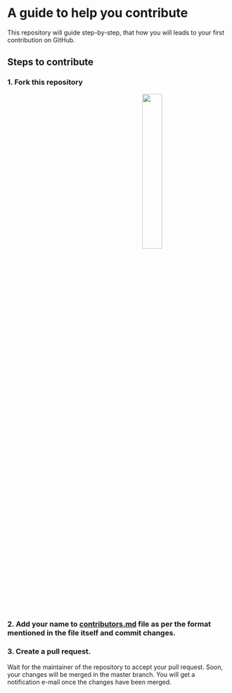 # A guide to help you contribute
This repository will guide step-by-step, that how you will leads to your first contribution on GitHub. 

## Steps to contribute

### 1. Fork this repository
<div align="center">
  <img width="30% src="https://github.com/TechSavvyCommunity/begin-with-contribution/blob/main/assets/images/fork.png"> 
  <img width="30%" src="https://github.com/TechSavvyCommunity/begin-with-contribution/blob/main/assets/images/create_fork.png"> 
</div>

### 2. Add your name to [contributors.md](CONTRIBUTORS.md) file as per the format mentioned in the file itself and commit changes.

### 3. Create a pull request.


Wait for the maintainer of the repository to accept your pull request. Soon, your changes will be merged in the master branch. You will get a notification e-mail once the changes have been merged.


